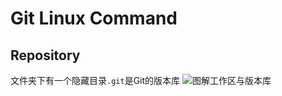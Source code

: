 # Git Linux Command
## Repository
文件夹下有一个隐藏目录`.git`是Git的版本库
![图解工作区与版本库](https://www.liaoxuefeng.com/files/attachments/919020037470528/0)
